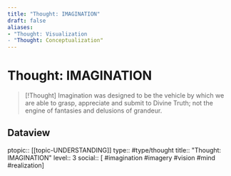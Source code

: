 ```yaml
---
title: "Thought: IMAGINATION"
draft: false
aliases:
- "Thought: Visualization
- "Thought: Conceptualization"
---
```

# Thought: IMAGINATION 
> [!Thought]
> Imagination was designed to be the vehicle by which we are able to grasp, appreciate and submit to Divine Truth; not the engine of fantasies and delusions of grandeur.

## Dataview
ptopic:: [[topic-UNDERSTANDING]]
type:: #type/thought
title:: "Thought: IMAGINATION"
level:: 3
social:: [ #imagination #imagery #vision #mind #realization]